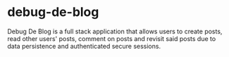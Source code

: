 # debug-de-blog
Debug De Blog is a full stack application that allows users to create posts, read other users' posts, comment on posts and revisit said posts due to data persistence and authenticated secure sessions. 
